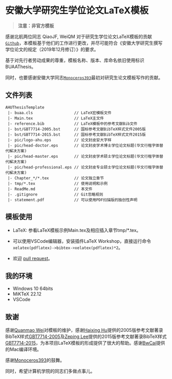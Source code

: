 # 安徽大学研究生学位论文LaTeX模板

> **注意：非官方模板**

感谢北航两位同志 QiaoJF, WeiQM 对于研究生学位论文LaTeX模板的贡献[`Github`](https://github.com/CheckBoxStudio/BUAAThesis)，本模板基于他们的工作进行更改，并尽可能符合《安徽大学研究生撰写学位论文的规定（2019年12月修订）》的要求。

基于对先行者劳动成果的尊重，模板名称、版本、库命名依旧使用标识BUAAThesis。

同时，也要感谢安徽大学同志[`Monoceros393`](https://github.com/Monoceros393/AHUThesis)最初对研究生论文模板写作的贡献。

## 文件列表

```
AHUThesisTemplate
 |- buaa.cls                  // LaTeX宏模板文件
 |- Main.tex                  // LaTeX主文件
 |- reference.bib             // LaTeX模板中的参考文献Bib文件
 |- bst/GBT7714-2005.bst      // 国标参考文献BibTeX样式文件2005版
 |- bst/GBT7714-2015.bst      // 国标参考文献BibTeX样式文件2015版
 |- pic/logo-ahu.eps          // 论文封皮安大字样
 |- pic/head-doctor.eps       // 论文封皮学术博士学位论文标题(华文行楷字体替代解决方案)
 |- pic/head-master.eps       // 论文封皮学术硕士学位论文标题(华文行楷字体替代解决方案)
 |- pic/head-professional.eps // 论文封皮专业硕士学位论文标题(华文行楷字体替代解决方案)
 |- Chapter_*/*.tex           // 论文独立章节
 |- tmp/*.tex                 // 使用说明和示例
 |- ReadMe.md                 // 本文件
 |- .gitignore                // Git忽略规则
 |- statement.pdf             // 可以使用PDF扫描版的独创性声明
```

## 模板使用

+ LaTeX: 参看LaTeX模板示例Main.tex及相应插入章节tmp/*.tex。
+ 可以使用VSCode编辑器，安装插件LaTeX Workshop，直接运行命令 `xelatex(pdflatex)->bibtex->xelatex(pdflatex)*2`。

+ 欢迎 [pull request](https://github.com/socod/AHUThesisTemplate/pulls)。

## 我的环境

+ Windows 10 64bits
+ MiKTeX 22.12
+ VSCode

## 致谢

感谢[Quanmao Wei](https://github.com/CheckBoxStudio)对模板的维护，感谢[Haixing Hu](https://github.com/Haixing-Hu)提供的2005版参考文献著录BibTeX样式[GBT7714-2005](https://github.com/Haixing-Hu/GBT7714-2005-BibTeX-Style)及[Zeping Lee](https://github.com/zepinglee)提供的2015版参考文献著录BibTeX样式[GBT7714-2015](https://github.com/zepinglee/gbt7714-bibtex-style)，为本项目LaTeX模板的形成提供了很大的帮助。感谢[BwCai](https://github.com/BwCai)提供的Mac编译环境。

感谢[Monoceros393](https://github.com/Monoceros393)的鼓舞。

同时，希望计算机学院的同志们多做点事儿。